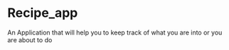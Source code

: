 # Recipe_app
An Application that will help you to keep track of what you are into or you are about to do 

